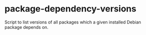 # package-dependency-versions
Script to list versions of all packages which a given installed Debian package depends on.

